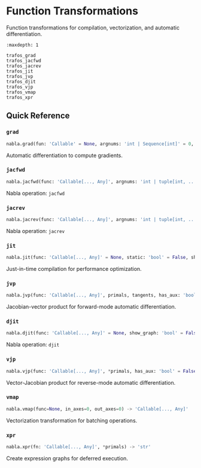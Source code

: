 # Function Transformations

Function transformations for compilation, vectorization, and automatic differentiation.

```{toctree}
:maxdepth: 1

trafos_grad
trafos_jacfwd
trafos_jacrev
trafos_jit
trafos_jvp
trafos_djit
trafos_vjp
trafos_vmap
trafos_xpr
```

## Quick Reference

### `grad`

```python
nabla.grad(fun: 'Callable' = None, argnums: 'int | Sequence[int]' = 0, has_aux: 'bool' = False, holomorphic: 'bool' = False, allow_int: 'bool' = False, reduce_axes: 'Sequence' = (), mode: 'str' = 'reverse') -> 'Callable[..., Any]'
```

Automatic differentiation to compute gradients.

### `jacfwd`

```python
nabla.jacfwd(func: 'Callable[..., Any]', argnums: 'int | tuple[int, ...] | list[int]' = 0, has_aux: 'bool' = False, holomorphic: 'bool' = False, allow_int: 'bool' = False) -> 'Callable[..., Any]'
```

Nabla operation: `jacfwd`

### `jacrev`

```python
nabla.jacrev(func: 'Callable[..., Any]', argnums: 'int | tuple[int, ...] | list[int]' = 0, has_aux: 'bool' = False, holomorphic: 'bool' = False, allow_int: 'bool' = False) -> 'Callable[..., Any]'
```

Nabla operation: `jacrev`

### `jit`

```python
nabla.jit(func: 'Callable[..., Any]' = None, static: 'bool' = False, show_graph: 'bool' = False) -> 'Callable[..., Any]'
```

Just-in-time compilation for performance optimization.

### `jvp`

```python
nabla.jvp(func: 'Callable[..., Any]', primals, tangents, has_aux: 'bool' = False) -> 'tuple[Any, Any] | tuple[Any, Any, Any]'
```

Jacobian-vector product for forward-mode automatic differentiation.

### `djit`

```python
nabla.djit(func: 'Callable[..., Any]' = None, show_graph: 'bool' = False) -> 'Callable[..., Any]'
```

Nabla operation: `djit`

### `vjp`

```python
nabla.vjp(func: 'Callable[..., Any]', *primals, has_aux: 'bool' = False) -> 'tuple[Any, Callable]'
```

Vector-Jacobian product for reverse-mode automatic differentiation.

### `vmap`

```python
nabla.vmap(func=None, in_axes=0, out_axes=0) -> 'Callable[..., Any]'
```

Vectorization transformation for batching operations.

### `xpr`

```python
nabla.xpr(fn: 'Callable[..., Any]', *primals) -> 'str'
```

Create expression graphs for deferred execution.

